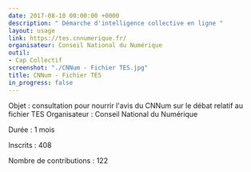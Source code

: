 ```yaml
---
date: 2017-08-10 00:00:00 +0000
description: " Démarche d'intelligence collective en ligne "
layout: usage
link: https://tes.cnnumerique.fr/
organisateur: Conseil National du Numérique
outil:
- Cap Collectif
screenshot: "./CNNum - Fichier TES.jpg"
title: CNNum - Fichier TES
in_progress: false
---
```



Objet : consultation pour nourrir l'avis du CNNum sur le débat relatif au fichier TES Organisateur : Conseil National du Numérique

Durée : 1 mois

Inscrits : 408

Nombre de contributions : 122